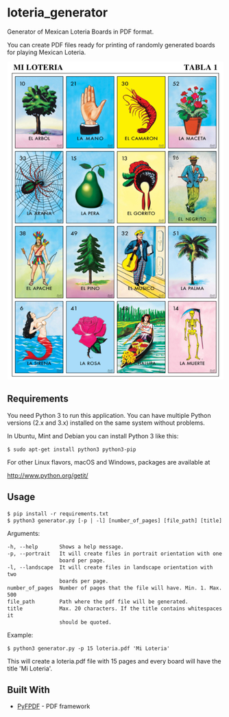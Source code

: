 # loteria_generator
Generator of Mexican Loteria Boards in PDF format.

You can create PDF files ready for printing of randomly generated boards for 
playing Mexican Loteria.

![Image](https://github.com/floresgfelipeal/loteria_generator/blob/master/pic/picture.PNG)

Requirements
------------

You need Python 3 to run this application.  You can have multiple Python
versions (2.x and 3.x) installed on the same system without problems.

In Ubuntu, Mint and Debian you can install Python 3 like this:

    $ sudo apt-get install python3 python3-pip

For other Linux flavors, macOS and Windows, packages are available at

  http://www.python.org/getit/

Usage
-----------

    $ pip install -r requirements.txt
    $ python3 generator.py [-p | -l] [number_of_pages] [file_path] [title]
	
Arguments:

	-h, --help       Shows a help message.
	-p, --portrait   It will create files in portrait orientation with one
	                 board per page.
	-l, --landscape  It will create files in landscape orientation with two
	                 boards per page.
	number_of_pages  Number of pages that the file will have. Min. 1. Max. 500
	file_path        Path where the pdf file will be generated.
	title            Max. 20 characters. If the title contains whitespaces it 
					 should be quoted.
Example:	
	
	$ python3 generator.py -p 15 loteria.pdf 'Mi Loteria' 

This will create a loteria.pdf file with 15 pages and every board will have
the title 'Mi Loteria'.
	
Built With
-----------

* [PyFPDF](https://pyfpdf.readthedocs.io/en/latest/) - PDF framework
	
